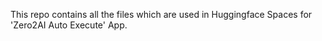 This repo contains all the files which are used in Huggingface Spaces for 'Zero2AI Auto Execute' App.
